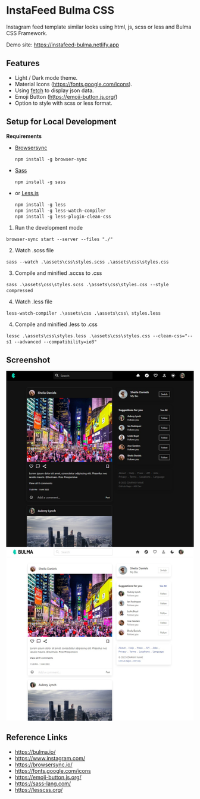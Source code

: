 # InstaFeed Bulma CSS
Instagram feed template similar looks using html, js, scss or less and Bulma CSS Framework.

Demo site: https://instafeed-bulma.netlify.app

## Features
- Light / Dark mode theme.
- Material Icons (https://fonts.google.com/icons).
- Using [fetch](https://javascript.info/fetch) to display json data.
- Emoji Button (https://emoji-button.js.org/)
- Option to style with scss or less format.


## Setup for Local Development

**Requirements**
- [Browsersync](https://browsersync.io/)
  ```
  npm install -g browser-sync
  ```
- [Sass](https://sass-lang.com/) 
  ```
  npm install -g sass
  ```
- or [Less.js](https://lesscss.org/)
  ```
  npm install -g less
  npm install -g less-watch-compiler
  npm install -g less-plugin-clean-css
  ```

1. Run the development mode
  ```
  browser-sync start --server --files "./"
  ```
2. Watch .scss file
  ```
  sass --watch .\assets\css\styles.scss .\assets\css\styles.css
  ```
3. Compile and minified .sccss to .css
  ```
  sass .\assets\css\styles.scss .\assets\css\styles.css --style compressed
  ```
4. Watch .less file
  ```
  less-watch-compiler .\assets\css .\assets\css\ styles.less
  ```
4. Compile and minified .less to .css
  ```
  lessc .\assets\css\styles.less .\assets\css\styles.css --clean-css="--s1 --advanced --compatibility=ie8"
  ```



## Screenshot
![](/instafeed-bulma-dark-ss.jpg)
![](/instafeed-bulma-ss.jpg)

## Reference Links
- https://bulma.io/
- https://www.instagram.com/
- https://browsersync.io/
- https://fonts.google.com/icons
- https://emoji-button.js.org/
- https://sass-lang.com/
- https://lesscss.org/
